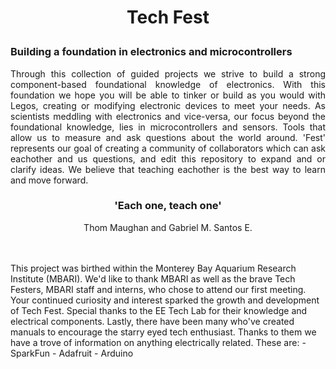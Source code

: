 <h1><p align="center">Tech Fest
</p> </h1>

<h3>Building a foundation in electronics and microcontrollers</h3>
<p align="justify">Through this collection of guided projects we strive to build a strong component-based foundational knowledge of electronics. With this foundation we hope you will be able to tinker or build as you would with Legos, creating or modifying electronic devices to meet your needs. As scientists meddling with electronics and vice-versa, our focus beyond the foundational knowledge, lies in microcontrollers and sensors. Tools that allow us to measure and ask questions about the world around. 'Fest' represents our goal of creating a community of collaborators which can ask eachother and us questions, and edit this repository to expand and or clarify ideas. We believe that teaching eachother is the best way to learn and move forward.</p>
  
<h3><p align="center">'Each one, teach one'</p></h3>
<p align="center">Thom Maughan and Gabriel M. Santos E.</p>
<br>
<br>
This project was birthed within the Monterey Bay Aquarium Research Institute (MBARI). We'd like to thank MBARI as well as the brave Tech Festers, MBARI staff and interns, who chose to attend our first meeting. Your continued curiosity and interest sparked the growth and development of Tech Fest. Special thanks to the EE Tech Lab for their knowledge and electrical components. Lastly, there have been many who've created manuals to encourage the starry eyed tech enthusiast. Thanks to them we have a trove of information on anything electrically related. These are:  
- SparkFun
- Adafruit
- Arduino
